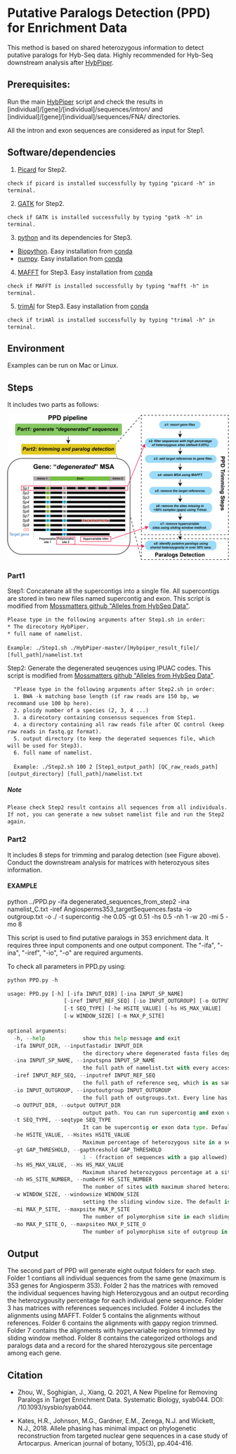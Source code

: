 # Putative Paralogs Detection (PPD) for Enrichment Data

This method is based on shared heterozygous information to detect putative paralogs for Hyb-Seq data. Highly recommended for Hyb-Seq downstream analysis after [HybPiper](https://github.com/mossmatters/HybPiper).

## Prerequisites:
Run the main [HybPiper](https://github.com/mossmatters/HybPiper) script and check the results in [individual]/[gene]/[individual]/sequences/intron/ and [individual]/[gene]/[individual]/sequences/FNA/ directories.

All the intron and exon sequences are considered as input for Step1.

## Software/dependencies

1. [Picard](http://broadinstitute.github.io/picard/) for Step2.
```
check if picard is installed successfully by typing "picard -h" in terminal.
```

2. [GATK](https://software.broadinstitute.org/gatk/download/) for Step2.

```
check if GATK is installed successfully by typing "gatk -h" in terminal.
```

3. [python](https://www.python.org/downloads/) and its dependencies for Step3.
* [Biopython](https://biopython.org/wiki/Packages). Easy installation from [conda](https://biopython.org/wiki/Packages) 
* [numpy](https://numpy.org/doc/stable/user/whatisnumpy.html). Easy installation from [conda](https://anaconda.org/anaconda/numpy)

4. [MAFFT](https://mafft.cbrc.jp/alignment/software/) for Step3. Easy installation from [conda](https://anaconda.org/bioconda/mafft)

```
check if MAFFT is installed successfully by typing "mafft -h" in terminal.
```

5. [trimAl](http://trimal.cgenomics.org/) for Step3. Easy installation from [conda](https://anaconda.org/bioconda/trimal)

```
check if trimAl is installed successfully by typing "trimal -h" in terminal.
```

## Environment
Examples can be run on Mac or Linux.

## Steps
It includes two parts as follows:

![ ](images/Fig.2pipeline.png)

### Part1
Step1: Concatenate all the supercontigs into a single file. All supercontigs are stored in two new files named supercontig and exon.
  This script is modified from [Mossmatters github "Alleles from HybSeq Data"](https://github.com/mossmatters/phyloscripts/tree/master/alleles_workflow).
  
  ```
  Please type in the following arguments after Step1.sh in order: 
  * The direcotory HybPiper.
  * full name of namelist.
  
  Example: ./Step1.sh ./HybPiper-master/[Hybpiper_result_file]/ [full_path]/namelist.txt
  ```
  
Step2: Generate the degenerated seuqences using IPUAC codes.
This script is modified from [Mossmatters github "Alleles from HybSeq Data"](https://github.com/mossmatters/phyloscripts/tree/master/alleles_workflow).

```
  "Please type in the following arguments after Step2.sh in order: 
  1. BWA -k matching base length (if raw reads are 150 bp, we recommand use 100 bp here). 
  2. ploidy number of a species (2, 3, 4 ...)
  3. a direcotory containing consensus sequences from Step1.
  4. a directory containing all raw reads file after QC control (keep raw reads in fastq.gz format).
  5. output directory (to keep the degerated sequences file, which will be used for Step3).
  6. full name of namelist.
  
  Example: ./Step2.sh 100 2 [Step1_output_path] [QC_raw_reads_path] [output_directory] [full_path]/namelist.txt
```
##### Note
```
Please check Step2 result contains all sequences from all individuals. If not, you can generate a new subset namelist file and run the Step2 again.
```

### Part2
It includes 8 steps for trimming and paralog detection (see Figure above). Conduct the downstream analysis for matrices with heterozyous sites information.


#### EXAMPLE
python ../PPD.py -ifa degenerated_sequences_from_step2 -ina namelist_C.txt -iref Angiosperms353_targetSequences.fasta -io outgroup.txt -o ./ -t supercontig -he 0.05 -gt 0.51 -hs 0.5 -nh 1 -w 20 -mi 5 -mo 8

  This script is used to find putative paralogs in 353 enrichment data. It requires three input components and one output component. The "-ifa", "-ina", "-iref", "-io", "-o" are required arguments.
  
  To check all parameters in PPD.py using:
  ```python
  python PPD.py -h
  ```
  
```python
usage: PPD.py [-h] [-ifa INPUT_DIR] [-ina INPUT_SP_NAME]
                  [-iref INPUT_REF_SEQ] [-io INPUT_OUTGROUP] [-o OUTPUT_DIR]
                  [-t SEQ_TYPE] [-he HSITE_VALUE] [-hs HS_MAX_VALUE]
                  [-w WINDOW_SIZE] [-m MAX_P_SITE]

optional arguments:
  -h, --help            show this help message and exit
  -ifa INPUT_DIR, --inputfastadir INPUT_DIR
                        the directory where degenerated fasta files deposits, which are generated by Step2
  -ina INPUT_SP_NAME, --inputspna INPUT_SP_NAME
                        the full path of namelist.txt with every accession in one line
  -iref INPUT_REF_SEQ, --inputref INPUT_REF_SEQ
                        the full path of reference seq, which is as same as the one in Hybpiper. Fasta format. The reference name should be like "SPECIESNAME-GENENAME". Please Capitalize them.
  -io INPUT_OUTGROUP, --inputoutgroup INPUT_OUTGROUP
                        the full path of outgroups.txt. Every line has one accession
  -o OUTPUT_DIR, --output OUTPUT_DIR
                        output path. You can run supercontig and exon with same path, but you should change your path when you are running another group of taxa.
  -t SEQ_TYPE, --seqtype SEQ_TYPE
                        It can be supercontig or exon data type. Default is supercontig
  -he HSITE_VALUE, --Hsites HSITE_VALUE
                        Maximum percentage of heterozygous site in a sequence. The default value is 0.05 (means 5%).
  -gt GAP_THRESHOLD, --gapthreshold GAP_THRESHOLD
                        1 - (fraction of sequences with a gap allowed). See details in trimmAl -gt. The default value is 0.51.
  -hs HS_MAX_VALUE, --Hs HS_MAX_VALUE
                        Maximum shared heterozygous percentage at a site. The default value is 0.5 (means 50%).
  -nh HS_SITE_NUMBER, --numberH HS_SITE_NUMBER
                        The number of sites with maximum shared heterozygous percentage. The default value is 1, which means if one or more sites were detected, the locus will be considered as paralogs.
  -w WINDOW_SIZE, --windowsize WINDOW_SIZE
                        setting the sliding window size. The default is 20 bp.
  -mi MAX_P_SITE, --maxpsite MAX_P_SITE
                        The number of polymorphism site in each sliding window without outgroup. Default is 5.
  -mo MAX_P_SITE_O, --maxpsiteo MAX_P_SITE_O
                        The number of polymorphism site of outgroup in each sliding window. Default is 8.

```

## Output
The second part of PPD will generate eight output folders for each step. Folder 1 contians all individual sequences from the same gene (maximum is 353 genes for Angiosperm 353). Folder 2 has the matrices with removed the individual sequences having high Heterozygous and an output recording the heterozygousity percentage for each individual gene sequence. Folder 3 has matrices with references sequences included. Folder 4 includes the alignments using MAFFT. Folder 5 contains the alignments without references. Folder 6 contains the alignments with gappy region trimmed. Folder 7 contains the alignments with hypervariable regions trimmed by sliding window method. Folder 8 contains the categorized orthologs and paralogs data and a record for the shared hterozygous site percentage among each gene.

## Citation

* Zhou, W., Soghigian, J., Xiang, Q. 2021, A New Pipeline for Removing Paralogs in Target Enrichment Data. Systematic Biology, syab044. DOI: /10.1093/sysbio/syab044.

* Kates, H.R., Johnson, M.G., Gardner, E.M., Zerega, N.J. and Wickett, N.J., 2018. Allele phasing has minimal impact on phylogenetic reconstruction from targeted nuclear gene sequences in a case study of Artocarpus. American journal of botany, 105(3), pp.404-416.
